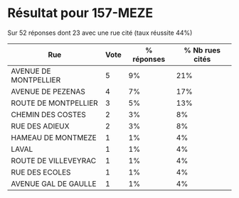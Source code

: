 # Résultat pour 157-MEZE

Sur 52 réponses dont 23 avec une rue cité (taux réussite 44%)

| Rue | Vote | % réponses | % Nb rues cités|
|-----|------|------------|----------------|
| AVENUE DE MONTPELLIER | 5 | 9% | 21%|
| AVENUE DE PEZENAS | 4 | 7% | 17%|
| ROUTE DE MONTPELLIER | 3 | 5% | 13%|
| CHEMIN DES COSTES | 2 | 3% | 8%|
| RUE DES ADIEUX | 2 | 3% | 8%|
| HAMEAU DE MONTMEZE | 1 | 1% | 4%|
| LAVAL | 1 | 1% | 4%|
| ROUTE DE VILLEVEYRAC | 1 | 1% | 4%|
| RUE DES ECOLES | 1 | 1% | 4%|
| AVENUE GAL DE GAULLE | 1 | 1% | 4%|
